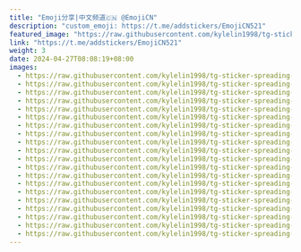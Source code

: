 ```yaml
---
title: "Emoji分享|中文频道🇨🇳 @EmojiCN"
description: "custom_emoji: https://t.me/addstickers/EmojiCN521"
featured_image: "https://raw.githubusercontent.com/kylelin1998/tg-sticker-spreading-worldwide-images/main/img/402098f3-fe89-46eb-bb9a-6e4b83e7aa48.jpg"
link: "https://t.me/addstickers/EmojiCN521"
weight: 3
date: 2024-04-27T08:08:19+08:00
images:
  - https://raw.githubusercontent.com/kylelin1998/tg-sticker-spreading-worldwide-images/main/img/402098f3-fe89-46eb-bb9a-6e4b83e7aa48.jpg
  - https://raw.githubusercontent.com/kylelin1998/tg-sticker-spreading-worldwide-images/main/img/29e739e0-15ea-4a9e-88ac-25d833ef6fd6.jpg
  - https://raw.githubusercontent.com/kylelin1998/tg-sticker-spreading-worldwide-images/main/img/d12ce30a-99f0-4d46-9388-ff9f5da18509.jpg
  - https://raw.githubusercontent.com/kylelin1998/tg-sticker-spreading-worldwide-images/main/img/fcdd5429-c3a7-4cfd-9905-482d6103a857.jpg
  - https://raw.githubusercontent.com/kylelin1998/tg-sticker-spreading-worldwide-images/main/img/5eef088a-613c-4813-81f2-4e679e6aa5a9.jpg
  - https://raw.githubusercontent.com/kylelin1998/tg-sticker-spreading-worldwide-images/main/img/7511b989-6208-48f8-95f8-534ff99691f3.jpg
  - https://raw.githubusercontent.com/kylelin1998/tg-sticker-spreading-worldwide-images/main/img/1b735e13-60fb-462a-b39d-ce8093852586.jpg
  - https://raw.githubusercontent.com/kylelin1998/tg-sticker-spreading-worldwide-images/main/img/430c0c6b-18b1-4e62-b1ad-175860e179c8.jpg
  - https://raw.githubusercontent.com/kylelin1998/tg-sticker-spreading-worldwide-images/main/img/cf8f10d4-4c9b-4388-8f6e-578abda62d9a.jpg
  - https://raw.githubusercontent.com/kylelin1998/tg-sticker-spreading-worldwide-images/main/img/b84c6eac-97a4-4467-a351-dd3e5c36d220.jpg
  - https://raw.githubusercontent.com/kylelin1998/tg-sticker-spreading-worldwide-images/main/img/3d24fd9f-076d-4aa5-9992-e89b3b2d4c8e.jpg
  - https://raw.githubusercontent.com/kylelin1998/tg-sticker-spreading-worldwide-images/main/img/8a7643b9-e585-48a3-8346-daf9431b9719.jpg
  - https://raw.githubusercontent.com/kylelin1998/tg-sticker-spreading-worldwide-images/main/img/2261f974-289b-4ed9-899d-56ffcd232bcb.jpg
  - https://raw.githubusercontent.com/kylelin1998/tg-sticker-spreading-worldwide-images/main/img/66ae8ece-e965-46b7-95a6-fc0ea88d816d.jpg
  - https://raw.githubusercontent.com/kylelin1998/tg-sticker-spreading-worldwide-images/main/img/c4948913-c228-418f-8410-30c795742f8d.jpg
  - https://raw.githubusercontent.com/kylelin1998/tg-sticker-spreading-worldwide-images/main/img/b30543a2-3ee5-4f97-81a2-78abbbcde7e4.jpg
  - https://raw.githubusercontent.com/kylelin1998/tg-sticker-spreading-worldwide-images/main/img/c104bce0-f146-47dc-885d-5b6f29610d10.jpg
  - https://raw.githubusercontent.com/kylelin1998/tg-sticker-spreading-worldwide-images/main/img/d2d58ddd-3e85-4ec7-9420-90825db931d2.jpg
  - https://raw.githubusercontent.com/kylelin1998/tg-sticker-spreading-worldwide-images/main/img/ab35a1a7-d80f-4166-916c-a7a5fc0692ec.jpg
  - https://raw.githubusercontent.com/kylelin1998/tg-sticker-spreading-worldwide-images/main/img/42af9253-4963-4fa1-8c74-aec1605127d6.jpg
---
```

